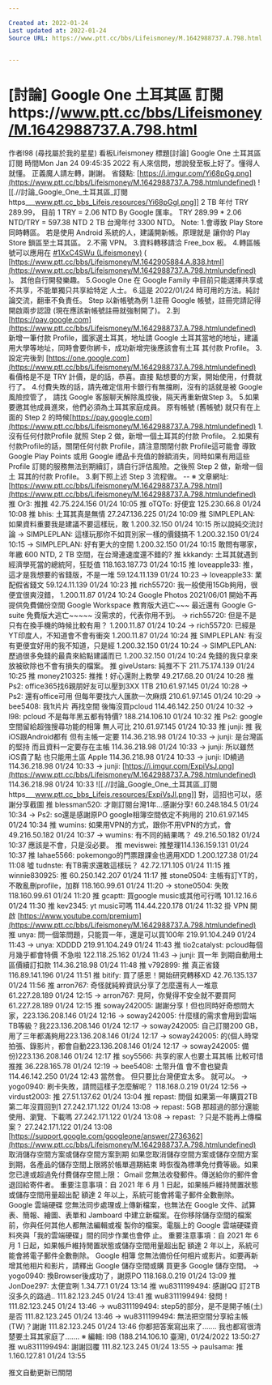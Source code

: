 ```yaml
---

Created at: 2022-01-24
Last updated at: 2022-01-24
Source URL: https://www.ptt.cc/bbs/Lifeismoney/M.1642988737.A.798.html


---
```


# [討論] Google One 土耳其區 訂閱https://www.ptt.cc/bbs/Lifeismoney/M.1642988737.A.798.html


作者l98 (尋找屬於我的星星)
看板Lifeismoney
標題\[討論\] Google One 土耳其區 訂閱
時間Mon Jan 24 09:45:35 2022
有人來信問，想說發至板上好了。懂得人就懂。 正義魔人請左轉，謝謝。 省錢點: [https://i.imgur.com/Yi68pGg.png](https://www.ptt.cc/bbs/Lifeismoney/M.1642988737.A.798.htmlundefined)
![[.//討論_Google_One_土耳其區_訂閱https___www.ptt.cc_bbs_Lifeis.resources/Yi68pGgl.png]]
2 TB 年付 TRY 289.99， 目前 1 TRY = 2.06 NTD By Google 匯率。 TRY 289.99 \* 2.06 NTD/TRY = 597.38 NTD 2 TB 台灣年付 3300 NTD。 Note: 1.會導致 Play Store 同時轉區。 若是使用 Android 系統的人，建議開新帳。原理就是 讓你的 Play Store 鎖區至土耳其區。 2.不需 VPN。 3.資料轉移請洽 Free\_box 板。 4.轉區帳號可以應用在 [#1XxC4SWu (Lifeismoney)](https://www.ptt.cc/bbs/Lifeismoney/M.1642988737.A.798.htmlundefined) ( [https://www.ptt.cc/bbs/Lifeismoney/M.1642905884.A.838.html](https://www.ptt.cc/bbs/Lifeismoney/M.1642988737.A.798.htmlundefined) )。 其他自行開發樂趣。 5.Google One 在 Google Family 中目前只能選擇共享或不共享，不能單獨只共享給特定 人士。 6.這是 2022/01/24 時可用的方法。純討論交流，翻車不負責任。 Step 以新帳號為例 1.註冊 Google 帳號，註冊完請記得開啟兩步認證 (現在應該新帳號註冊就強制開了)。 2.到 [https://pay.google.com](https://www.ptt.cc/bbs/Lifeismoney/M.1642988737.A.798.htmlundefined) 新增一筆付款 Profile，國家選土耳其，地址請 Google 土耳其當地的地址，建議用大學等地址，同時會要你綁卡，成功新增完後應該會有土耳 其付款 Profile。 3.設定完後到 [https://one.google.com](https://www.ptt.cc/bbs/Lifeismoney/M.1642988737.A.798.htmlundefined) 看價格是不是 TRY 計價，是的話，恭喜。直接 點想要的方案，開始使用，付費就行了。 4.付費失敗的話，請先確定信用卡銀行有無擋刷，沒有的話就是被 Google 風險控管了， 請找 Google 客服聊天解除風控後，隔天再重新做Step 3。 5.如果要邀其他成員進來，他們必須為土耳其家庭成員。 原有帳號 (舊帳號) 就只有在上面的 Step 2 的時候[https://pay.google.com](https://www.ptt.cc/bbs/Lifeismoney/M.1642988737.A.798.htmlundefined) 1.沒有任何付款Profile 就照 Step 2 做，新增一個土耳其的付款 Profile。 2.如果有付款Profile的話，關閉任何付款 Profile，請注意關閉付款 Profile這可能會 導致 Google Play Points 或用 Google 禮品卡充值的餘額消失，同時如果有用這些 Profile 訂閱的服務無法到期續訂，請自行評估風險。之後照 Step 2 做，新增一個土 耳其的付款 Profile。 3.剩下照上述 Step 3 流程做。 -- ※ 文章網址: [https://www.ptt.cc/bbs/Lifeismoney/M.1642988737.A.798.html](https://www.ptt.cc/bbs/Lifeismoney/M.1642988737.A.798.htmlundefined)
推 Or3: 推推 42.75.224.156 01/24 10:05
推 oTQTo: 好便宜 125.230.66.8 01/24 10:08
推 bhis: 土耳其真是無情 27.247.136.225 01/24 10:09
推 SIMPLEPLAN: 如果資料重要我是建議不要這樣玩，敢 1.200.32.150 01/24 10:15
所以說純交流討論
→ SIMPLEPLAN: 這樣玩那你不如買別家一樣的價錢搞不 1.200.32.150 01/24 10:15
→ SIMPLEPLAN: 好有更大的空間 1.200.32.150 01/24 10:15
敢問有哪家，年繳 600 NTD, 2 TB 空間，在台灣連速度還不錯的?
推 kkkandy: 土耳其就遇到經濟學死當的總統阿，狂貶值 118.163.187.73 01/24 10:15
推 loveapple33: 推，這才是我想要的省錢版，不是一堆 59.124.11.139 01/24 10:23
→ loveapple33: 業配假省錢文 59.124.11.139 01/24 10:23
推 rich55720: 我一般使用15Gb夠用，很便宜很爽沒錯， 1.200.11.87 01/24 10:24
Google Photos 2021/06/01 開始不再提供免費備份空間 Google Workspace 教育版大逃亡~~~ 最近還有 Google G-suite 免費版大逃亡~~~~~ 沒需求的，代表你用不到。
→ rich55720: 但是不是只有在換手機的時候比較有用？ 1.200.11.87 01/24 10:24
→ rich55720: 已經是YT印度人，不知道會不會有衝突 1.200.11.87 01/24 10:24
推 SIMPLEPLAN: 有沒有更便宜好用的我不知道，只是經 1.200.32.150 01/24 10:24
→ SIMPLEPLAN: 歷過很多免錢的最貴來給點建議而已 1.200.32.150 01/24 10:24
免錢的我只拿來放被砍除也不會有損失的檔案。
推 giveUstars: 純推不下 211.75.174.139 01/24 10:25
推 money210325: 推推！好心還附上教學 49.217.68.20 01/24 10:28
推 Ps2: office365找6親朋好友可以壓到3XX 1TB 210.61.97.145 01/24 10:28
→ Ps2: 還有office可用 但每年要找六人匯款一次麻煩 210.61.97.145 01/24 10:29
→ bee5408: 我1t片片 再找空間 後悔沒買pcloud 114.46.142.250 01/24 10:32
→ l98: pcloud 不是每年黑五都有特價? 188.214.106.10 01/24 10:32
推 Ps2: google空間留給超強搜尋功能的相簿 無人可比 210.61.97.145 01/24 10:33
推 junji: 推 我iOS跟Android都有 但有主帳一定要 114.36.218.98 01/24 10:33
→ junji: 是台灣區的堅持 而且資料一定要存在主帳 114.36.218.98 01/24 10:33
→ junji: 所以雖然iOS貴了點 也只能用土區 Apple 114.36.218.98 01/24 10:33
→ junji: ID繞過 114.36.218.98 01/24 10:33
→ junji: [https://i.imgur.com/ExpiVsJ.png](https://www.ptt.cc/bbs/Lifeismoney/M.1642988737.A.798.htmlundefined) 114.36.218.98 01/24 10:33
![[.//討論_Google_One_土耳其區_訂閱https___www.ptt.cc_bbs_Lifeis.resources/ExpiVsJl.png]]
對，這招也可以，感謝分享截圖
推 blessman520: 才剛訂閱台灣1年...感謝分享! 60.248.184.5 01/24 10:34
→ Ps2: so還是感謝原PO google相簿空間依定不夠用的 210.61.97.145 01/24 10:34
推 wumins: 如果用VPN的方式，跟你不用VPN的方式，會 49.216.50.182 01/24 10:37
→ wumins: 有不同的結果嗎？ 49.216.50.182 01/24 10:37
應該是不會，只是沒必要。
推 meviswei: 推整理114.136.159.131 01/24 10:37
推 lahae5566: pokemongo的門票跟課金也適用XDD 1.200.127.38 01/24 11:08
噓 tudnste: 有TB需求還敢這樣玩？ 42.72.171.105 01/24 11:15
推 winnie830925: 推 60.250.142.207 01/24 11:17
推 stone0504: 主帳有訂YT的，不敢亂刪profile，加群 118.160.99.61 01/24 11:20
→ stone0504: 失敗 118.160.99.61 01/24 11:20
推 gcaptt: 買google music或其他可行嗎 101.12.16.6 01/24 11:30
推 kev2345: yt music可嗎 114.44.220.178 01/24 11:32
掛 VPN 開啟 [https://www.youtube.com/premium](https://www.ptt.cc/bbs/Lifeismoney/M.1642988737.A.798.htmlundefined)
推 unya: 問一個笨問題，只能買一年，還是可以買100年 219.91.104.249 01/24 11:43
→ unya: XDDDD 219.91.104.249 01/24 11:43
推 tio2catalyst: pcloud每個月幾乎都會特價 不急啦 122.118.25.162 01/24 11:43
→ junji: 買一年 到期自動用土區價續訂扣款 114.36.218.98 01/24 11:48
推 v792899: 推 真正省錢 116.89.141.196 01/24 11:51
推 bitify: 買了感恩！開始研究轉移XD 42.76.135.137 01/24 11:56
推 arron767: 奇怪就純粹資訊分享了怎麼還有人一堆意 61.227.28.189 01/24 12:15
→ arron767: 見阿，你覺得不安全就不要買阿 61.227.28.189 01/24 12:15
推 soway242005: 謝謝分享！但也同時好奇想問大家，223.136.208.146 01/24 12:16
→ soway242005: 什麼樣的需求會用到雲端TB等級？我223.136.208.146 01/24 12:17
→ soway242005: 自己訂閱200 GB，用了三年都滿夠用223.136.208.146 01/24 12:17
→ soway242005: 的(個人時常拍張、錄影片，都會自動223.136.208.146 01/24 12:17
→ soway242005: 備份)223.136.208.146 01/24 12:17
推 soy5566: 共享的家人也要土耳其帳 比較可惜 推推 36.228.165.78 01/24 12:19
→ bee5408: 土幣升值 會不會也變貴 114.46.142.250 01/24 12:43
當然會。 但只要比台灣便宜太多。 就可以。
→ yogo0940: 刷卡失敗，請問這樣子怎麼解呢？ 118.168.0.219 01/24 12:56
→ virdust2003: 推 27.51.137.62 01/24 13:04
推 repast: 問個 如果第一年購買2TB 第二年沒買回到1 27.242.171.122 01/24 13:08
→ repast: 5GB 那超過的部分還能使用、瀏覽、下載嗎 27.242.171.122 01/24 13:08
→ repast: ？只是不能再上傳檔案？ 27.242.171.122 01/24 13:08
[https://support.google.com/googleone/answer/2736362](https://www.ptt.cc/bbs/Lifeismoney/M.1642988737.A.798.htmlundefined) 取消儲存空間方案或儲存空間方案到期 如果您取消儲存空間方案或儲存空間方案到期，各產品的儲存空間上限將於帳單週期結束 時恢復為標準免付費等級。如果您已達或超過免付費儲存空間上限： Gmail 您無法收發郵件。傳送給你的郵件會退回給寄件者。 重要注意事項：自 2021 年 6 月 1 日起，如果帳戶維持閒置狀態或儲存空間用量超出配 額達 2 年以上，系統可能會將電子郵件全數刪除。 Google 雲端硬碟 您無法同步處理或上傳新檔案，也無法在 Google 文件、試算表、簡報、繪圖、表單和 Jamboard 中建立新檔案。在你移除儲存空間的檔案前，你與任何其他人都無法編輯或複 製你的檔案。電腦上的 Google 雲端硬碟資料夾與「我的雲端硬碟」間的同步作業也會停 止。 重要注意事項：自 2021 年 6 月 1 日起，如果帳戶維持閒置狀態或儲存空間用量超出配 額達 2 年以上，系統可能會將電子郵件全數刪除。 Google 相簿 您無法備份任何相片或影片。如要再新增其他相片和影片，請釋出 Google 儲存空間或購 買更多 Google 儲存空間。
→ yogo0940: 換Browser後成功了，謝原PO 118.168.0.219 01/24 13:09
推 JonDoe297: 太便宜咧 1.34.77.1 01/24 13:14
推 wu8311199494: 感謝QQ 訂2TB沒多久的路過.. 111.82.123.245 01/24 13:41
推 wu8311199494: 發問！ 111.82.123.245 01/24 13:46
→ wu8311199494: step5的部分，是不是開子帳(土)是否 111.82.123.245 01/24 13:46
→ wu8311199494: 無法把空間分享給主帳(TW)？謝謝 111.82.123.245 01/24 13:46
你都把答案寫出來了....... 我也都寫很清楚要土耳其家庭了....... ※ 編輯: l98 (188.214.106.10 臺灣), 01/24/2022 13:50:27
推 wu8311199494: 謝謝回覆 111.82.123.245 01/24 13:55
→ paulsama: 推 1.160.127.81 01/24 13:55

推文自動更新已關閉

